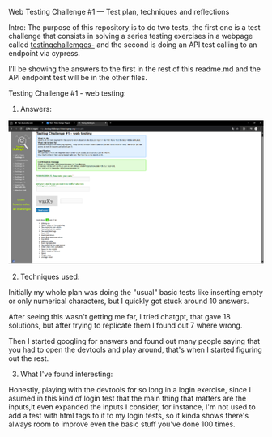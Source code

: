 Web Testing Challenge #1 — Test plan, techniques and reflections

Intro:
The purpose of this repository is to do two tests, the first one is a test challenge that consists in solving a series testing exercises in a webpage called [testingchallemges-](http://testingchallenges.thetestingmap.org/index.php) and the second is doing an API test calling to an endpoint via cypress.

I'll be showing the answers to the first in the rest of this readme.md and the API endpoint test will be in the other files.

Testing Challenge #1 - web testing:

1. Answers:

![alt text](image.png)

2. Techniques used:

Initially my whole plan was doing the "usual" basic tests like inserting empty or only numerical characters, but I quickly got stuck around 10 answers.

After seeing this wasn't getting me far, I tried chatgpt, that gave 18 solutions, but after trying to replicate them I found out 7 where wrong. 

Then I started googling for answers and found out many people saying that you had to open the devtools and play around, that's when I started figuring out the rest.

3. What I've found interesting:

Honestly, playing with the devtools for so long in a login exercise, since I asumed in this kind of login test that the main thing that matters are the inputs,it even expanded the inputs I consider, for instance, I'm not used to add a test with html tags to it to my login tests, so it kinda shows there's always room to improve even the basic stuff you've done 100 times.
